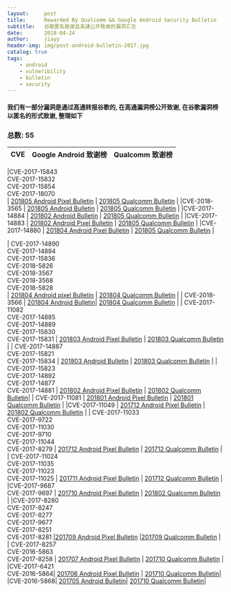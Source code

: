 ```yaml
---
layout:     post
title:      Rewarded By Qualcomm && Google Android Security Bulletin 
subtitle:   谷歌匿名致谢且高通公开致谢的漏洞汇总
date:       2018-04-24
author:     jiayy
header-img: img/post-android-bulletin-2017.jpg
catalog: true
tags:
    - android
    - vulneribility
    - bulletin
    - security
---
```


#### 我们有一部分漏洞是通过高通转报谷歌的, 在高通漏洞榜公开致谢, 在谷歌漏洞榜以匿名的形式致谢, 整理如下

###  总数: 55

| CVE | Google Android 致谢榜 | Qualcomm 致谢榜 |
| ----| ----------------------| --------------- |

|CVE-2017-15843 <br> CVE-2017-15832<br> CVE-2017-15854<br> CVE-2017-18070<br> | [201805 Android Pixel Bulletin](https://source.android.com/security/bulletin/pixel/2018-05-01) | [201805 Qualcomm Bulletin](https://www.codeaurora.org/security-bulletin/2018/05/11/may-2018-code-aurora-security-bulletin-2) |
|CVE-2018-3565 | [201805 Android Bulletin](https://source.android.com/security/bulletin/2018-05-01) | [201805 Qualcomm Bulletin](https://www.codeaurora.org/security-bulletin/2018/05/11/may-2018-code-aurora-security-bulletin-2) |
|CVE-2017-14884 | [201802 Android Bulletin](https://source.android.com/security/bulletin/2018-02-01) | [201805 Qualcomm Bulletin](https://www.codeaurora.org/security-bulletin/2018/05/11/may-2018-code-aurora-security-bulletin-2) |
|CVE-2017-14883 | [201802 Android Pixel Bulletin](https://source.android.com/security/bulletin/pixel/2018-04-01) | [201805 Qualcomm Bulletin](https://www.codeaurora.org/security-bulletin/2018/05/11/may-2018-code-aurora-security-bulletin-2) |
|CVE-2017-14880 | [201804 Android Pixel Bulletin](https://source.android.com/security/bulletin/pixel/2018-04-01) | [201805 Qualcomm Bulletin](https://www.codeaurora.org/security-bulletin/2018/05/11/may-2018-code-aurora-security-bulletin-2) |

| CVE-2017-14890 <br> CVE-2017-14894 <br> CVE-2017-15836<br>CVE-2018-5826<br>CVE-2018-3567 <br> CVE-2018-3568 <br>CVE-2018-5828 <br> | [201804 Android pixel Bulletin](https://source.android.com/security/bulletin/pixel/2018-04-01) | [201804 Qualcomm Bulletin](https://www.codeaurora.org/security-bulletin/2018/04/25/april-2018-code-aurora-security-bulletin) |
| CVE-2018-3566 | [201804 Android Bulletin](https://source.android.com/security/bulletin/2018-04-01)| [201804 Qualcomm Bulletin](https://www.codeaurora.org/security-bulletin/2018/04/25/april-2018-code-aurora-security-bulletin) |
| CVE-2017-11082<br>CVE-2017-14885<br>CVE-2017-14889<br>CVE-2017-15830<br>CVE-2017-15831 | [201803 Android Pixel Bulletin](https://source.android.com/security/bulletin/pixel/2018-03-01) | [201803 Qualcomm Bulletin](https://www.codeaurora.org/security-bulletin/2018/03/29/march-2018-code-aurora-security-bulletin) |
| CVE-2017-14887<br>CVE-2017-15821<br>CVE-2017-15834 | [201803 Android Bulletin](https://source.android.com/security/bulletin/2018-03-01) | [201803 Qualcomm Bulletin](https://www.codeaurora.org/security-bulletin/2018/03/29/march-2018-code-aurora-security-bulletin) |
| CVE-2017-15823<br> CVE-2017-14892<br> CVE-2017-14877<br> CVE-2017-14881 | [201802 Android Pixel Bulletin](https://source.android.com/security/bulletin/pixel/2018-02-01) | [201802 Qualcomm Bulletin](https://www.codeaurora.org/security-bulletin/2018/02/16/february-2018-code-aurora-security-bulletin)|
| CVE-2017-11081 | [201801 Android Pixel Bulletin](https://source.android.google.cn/security/bulletin/pixel/2018-01-01) | [201801 Qualcomm Bulletin](https://www.codeaurora.org/security-bulletin/2018/01/26/january-2018-code-aurora-security-bulletin) |
|CVE-2017-11049 | [201712 Android Pixel Bulletin](https://source.android.com/security/bulletin/pixel/2017-12-01) | [201802 Qualcomm Bulletin](https://www.codeaurora.org/security-bulletin/2018/02/16/february-2018-code-aurora-security-bulletin) |
| CVE-2017-11033<br>CVE-2017-9722<br>CVE-2017-11030<br>CVE-2017-9710<br>CVE-2017-11044<br>CVE-2017-8279 | [201712 Android Pixel Bulletin](https://source.android.com/security/bulletin/pixel/2017-12-01) | [201712 Qualcomm Bulletin](https://www.codeaurora.org/security-bulletin/2017/12/14/december-2017-security-bulletin) |
| CVE-2017-11024<br>CVE-2017-11035<br>CVE-2017-11023<br>CVE-2017-11025 | [201711 Android Pixel Bulletin](https://source.android.com/security/bulletin/pixel/2017-11-01) | [201712 Qualcomm Bulletin](https://www.codeaurora.org/security-bulletin/2017/12/14/december-2017-security-bulletin) |
|CVE-2017-9687<br> CVE-2017-9697 | [201710 Android Pixel Bulletin](https://source.android.com/security/bulletin/pixel/2017-10-01) | [201802 Qualcomm Bulletin](https://www.codeaurora.org/security-bulletin/2018/02/16/february-2018-code-aurora-security-bulletin) |
|CVE-2017-8280<br> CVE-2017-8247<br> CVE-2017-8277<br> CVE-2017-9677<br> CVE-2017-8251<br> CVE-2017-8281 |[201709 Android Pixel Bulletin](https://source.android.com/security/bulletin/pixel/2017-09-01) |[201709 Qualcomm Bulletin](https://www.codeaurora.org/security-bulletin/2017/09/27/september-2017-v1) |
| CVE-2017-8257<br>CVE-2016-5863<br>CVE-2017-8258 |  [201707 Android Pixel Bulletin](https://source.android.com/security/bulletin/pixel/2017-07-01) | [201710 Qualcomm Bulletin](https://www.codeaurora.org/security-bulletin/2017/10/20/october-2017-v1) |
|CVE-2017-6421<br>CVE-2016-5864| [201706 Android Pixel Bulletin](https://source.android.com/security/bulletin/pixel/2017-06-01) | [201710 Qualcomm Bulletin](https://www.codeaurora.org/security-bulletin/2017/10/20/october-2017-v1)|
|CVE-2016-5868| [201705 Android Bulletin](https://source.android.com/security/bulletin/2017-05-01)| [201710 Qualcomm Bulletin](https://www.codeaurora.org/security-bulletin/2017/10/20/october-2017-v1)|

